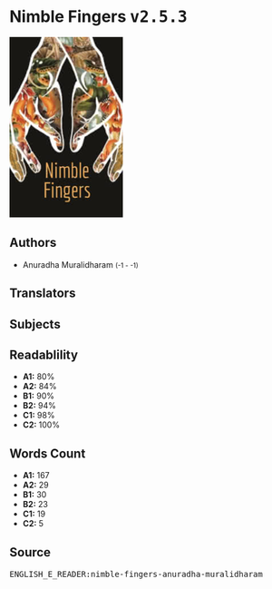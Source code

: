 # Nimble Fingers <kbd>v2.5.3</kbd>

![](./cover.medium.jpg "")

## Authors


 - Anuradha Muralidharam <small>(-1 - -1)</small>

## Translators



## Subjects



## Readablility


 - **A1:** 80%
 - **A2:** 84%
 - **B1:** 90%
 - **B2:** 94%
 - **C1:** 98%
 - **C2:** 100%

## Words Count


 - **A1:** 167
 - **A2:** 29
 - **B1:** 30
 - **B2:** 23
 - **C1:** 19
 - **C2:** 5

## Source


<kbd>ENGLISH_E_READER:nimble-fingers-anuradha-muralidharam</kbd>
